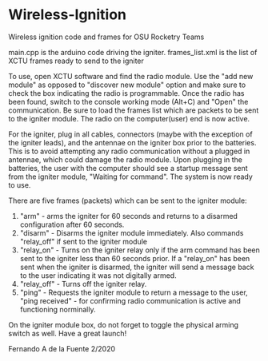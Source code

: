 # Wireless-Ignition
Wireless ignition code and frames for OSU Rocketry Teams

main.cpp is the arduino code driving the igniter.
frames_list.xml is the list of XCTU frames ready to send to the igniter

To use, open XCTU software and find the radio module. Use the "add new module" as opposed to "discover new module" option and make sure to check the box indicating the radio is programmable. Once the radio has been found, switch to the console working mode (Alt+C) and "Open" the communication. Be sure to load the frames list which are packets to be sent to the igniter module. The radio on the computer(user) end is now active.

For the igniter, plug in all cables, connectors (maybe with the exception of the igniter leads), and the antennae on the igniter box prior to the batteries. This is to avoid attempting any radio communication without a plugged in antennae, which could damage the radio module. Upon plugging in the batteries, the user with the computer should see a startup message sent from the igniter module, "Waiting for command". The system is now ready to use.

There are five frames (packets) which can be sent to the igniter module:
1. "arm" - arms the igniter for 60 seconds and returns to a disarmed configuration after 60 seconds.
2. "disarm" - Disarms the igniter module immediately. Also commands "relay_off" if sent to the igniter module
3. "relay_on" - Turns on the igniter relay only if the arm command has been sent to the igniter less than 60 seconds prior. If a "relay_on" has been sent when the igniter is disarmed, the igniter will send a message back to the user indicating it was not digitally armed.
4. "relay_off" - Turns off the igniter relay.
5. "ping" - Requests the igniter module to return a message to the user, "ping received" - for confirming radio communication is active and functioning norminally.

On the igniter module box, do not forget to toggle the physical arming switch as well. Have a great launch!

Fernando A de la Fuente 2/2020
